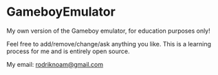 # GameboyEmulator
My own version of the Gameboy emulator, for education purposes only!

Feel free to add/remove/change/ask anything you like. This is a learning process
for me and is entirely open source. 

My email: rodriknoam@gmail.com
